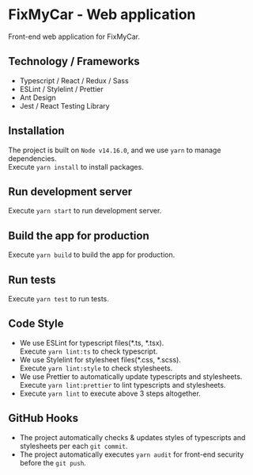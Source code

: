 # FixMyCar - Web application
Front-end web application for FixMyCar.

## Technology / Frameworks
- Typescript / React / Redux / Sass
- ESLint / Stylelint / Prettier
- Ant Design
- Jest / React Testing Library

## Installation
The project is built on `Node v14.16.0`, and we use `yarn` to manage dependencies.<br/>
Execute `yarn install` to install packages.

## Run development server
Execute `yarn start` to run development server.

## Build the app for production
Execute `yarn build` to build the app for production.

## Run tests
Execute `yarn test` to run tests.

## Code Style
- We use ESLint for typescript files(*.ts, *.tsx).<br/>
  Execute `yarn lint:ts` to check typescript.
- We use Stylelint for stylesheet files(*.css, *.scss).<br/>
  Execute `yarn lint:style` to check stylesheets.
- We use Prettier to automatically update typescripts and stylesheets.
  Execute `yarn lint:prettier` to lint typescripts and stylesheets.
- Execute `yarn lint` to execute above 3 steps altogether.

## GitHub Hooks
- The project automatically checks & updates styles of typescripts and stylesheets per each `git commit`.
- The project automatically executes `yarn audit` for front-end security before the `git push`.
